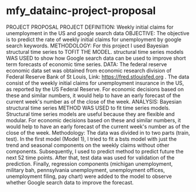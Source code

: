 # mfy_datainc-project-proposal
PROJECT PROPOSAL
PROJECT DEFINITION: Weekly initial claims for unemployment in the US and google search data
OBJECTIVE: The objective is to predict the rate of weekly initial claims for unemployment by google search keywords.
METHODOLOGY: For this project I used Bayesian structural time series to TOFIT THE MODEL. structural time series models WAS USED to show how Google search data can be used to improve short term forecasts of economic time series.
DATA: The federal reserve economic data set was obtained from economic research division of Federal Reserve Bank of St Louis, Link: https://fred.stlouisfed.org . 
The data consist of the weekly initial claims for unemployment insurance in the US, as reported by the US Federal Reserve. For economic decisions based on these and similar numbers, it would help to have an early forecast of the current week's number as of the close of the week. 
ANALYSIS: Bayesian structural time series METHOD WAS USED to fit time series models. Structural time series models are useful because they are flexible and modular.
For economic decisions based on these and similar numbers, it would help to have an early forecast of the current week's number as of the close of the week.
Methodology: The data was divided in to two parts (train, test). In the first model (Model 1), I tried to fit a bsts model with just the trend and seasonal components on the weekly claims without other components. Subsequently, I used to predict method to predict future the next 52 time points. 
After that, test data was used for validation of the prediction. Finally, regression components (michigan unemployment, military bah, pennsylvania unemployment, unemployment offices, unemployment filing, pay chart) were added to the model to observe whether Google search data to improve the forecast.
